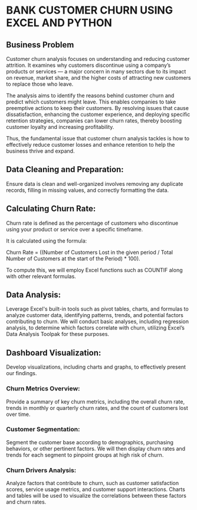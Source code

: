 # BANK CUSTOMER CHURN USING EXCEL AND PYTHON

## Business   Problem

Customer churn analysis focuses on understanding and reducing customer attrition. It examines why customers discontinue using a company’s products or services — a major concern in many sectors due to its impact on revenue, market share, and the higher costs of attracting new customers to replace those who leave.

The analysis aims to identify the reasons behind customer churn and predict which customers might leave. This enables companies to take preemptive actions to keep their customers. By resolving issues that cause dissatisfaction, enhancing the customer experience, and deploying specific retention strategies, companies can lower churn rates, thereby boosting customer loyalty and increasing profitability.

Thus, the fundamental issue that customer churn analysis tackles is how to effectively reduce customer losses and enhance retention to help the business thrive and expand.

## Data Cleaning and Preparation:

Ensure data is clean and well-organized involves removing any duplicate records, filling in missing values, and correctly formatting the data.

## Calculating Churn Rate: 

Churn rate is defined as the percentage of customers who discontinue using your product or service over a specific timeframe.

 It is calculated using the formula:

Churn Rate = ((Number of Customers Lost in the given period / Total Number of Customers at the start of the Period) * 100).

To compute this, we will employ Excel functions such as COUNTIF along with other relevant formulas.


## Data Analysis: 

Leverage Excel's built-in tools such as pivot tables, charts, and formulas to analyze customer data, identifying patterns, trends, and potential factors contributing to churn. We will conduct basic analyses, including regression analysis, to determine which factors correlate with churn, utilizing Excel’s Data Analysis Toolpak for these purposes.

## Dashboard Visualization: 

Develop visualizations, including charts and graphs, to effectively present our findings.

### Churn Metrics Overview:

Provide a summary of key churn metrics, including the overall churn rate, trends in monthly or quarterly churn rates, and the count of customers lost over time.

### Customer Segmentation:

Segment the customer base according to demographics, purchasing behaviors, or other pertinent factors. We will then display churn rates and trends for each segment to pinpoint groups at high risk of churn.

### Churn Drivers Analysis:

Analyze factors that contribute to churn, such as customer satisfaction scores, service usage metrics, and customer support interactions. Charts and tables will be used to visualize the correlations between these factors and churn rates.


